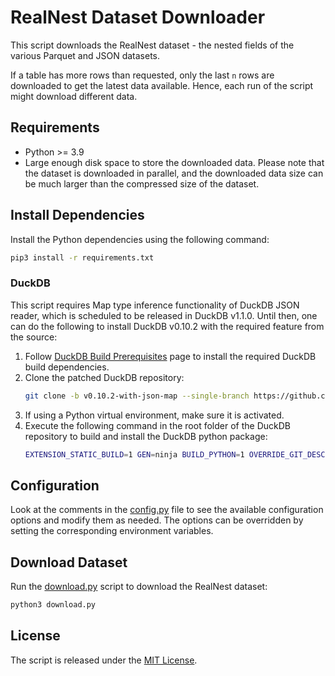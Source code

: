 # RealNest Dataset Downloader

This script downloads the RealNest dataset - the nested fields of the various Parquet and JSON datasets.

If a table has more rows than requested, only the last `n` rows are downloaded to get the latest data available. Hence,
each run of the script might download different data.

## Requirements

- Python >= 3.9
- Large enough disk space to store the downloaded data. Please note that the dataset is downloaded in parallel, and the
  downloaded data size can be much larger than the compressed size of the dataset.

## Install Dependencies

Install the Python dependencies using the following command:

```bash
pip3 install -r requirements.txt
```

### DuckDB

This script requires Map type inference functionality of DuckDB JSON reader, which is scheduled to be released in DuckDB
v1.1.0. Until then, one can do the following to install DuckDB v0.10.2 with the required feature from the source:

1. Follow [DuckDB Build Prerequisites](https://duckdb.org/docs/dev/building/build_instructions.html#prerequisites) page
   to install the required DuckDB build dependencies.
2. Clone the patched DuckDB repository:
   ```bash
   git clone -b v0.10.2-with-json-map --single-branch https://github.com/ZiyaZa/duckdb.git
   ```
3. If using a Python virtual environment, make sure it is activated.
4. Execute the following command in the root folder of the DuckDB repository to build and install the DuckDB python
   package:
   ```bash
   EXTENSION_STATIC_BUILD=1 GEN=ninja BUILD_PYTHON=1 OVERRIDE_GIT_DESCRIBE=v0.10.2 ENABLE_EXTENSION_AUTOLOADING=1 ENABLE_EXTENSION_AUTOINSTALL=1 make
   ```

## Configuration

Look at the comments in the [config.py](config.py) file to see the available configuration options and modify them as
needed. The options can be overridden by setting the corresponding environment variables.

## Download Dataset

Run the [download.py](download.py) script to download the RealNest dataset:

```bash
python3 download.py
```

## License

The script is released under the [MIT License](LICENSE).
